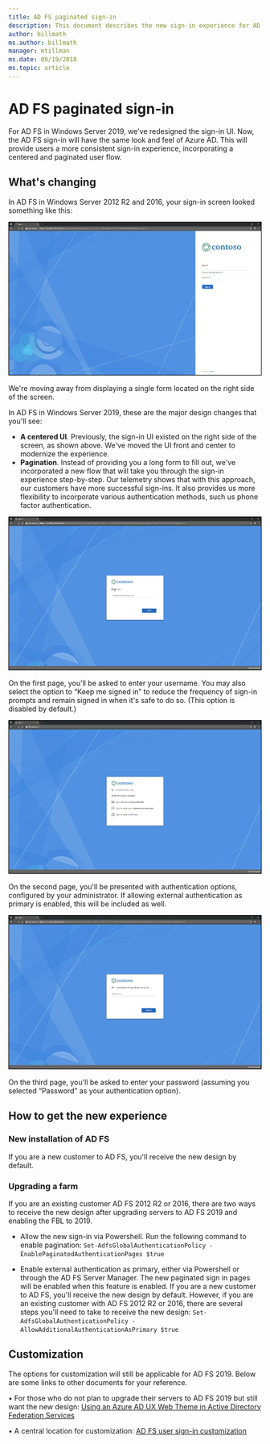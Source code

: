 ```yaml
---
title: AD FS paginated sign-in
description: This document describes the new sign-in experience for AD FS 2019.
author: billmath
ms.author: billmath
manager: mtillman
ms.date: 09/19/2018
ms.topic: article
---
```

# AD FS paginated sign-in


For AD FS in Windows Server 2019, we've redesigned the sign-in UI.  Now, the AD FS sign-in will have the same look and feel of Azure AD.  This will provide users a more consistent sign-in experience, incorporating a centered and paginated user flow.

## What's changing
In AD FS in Windows Server 2012 R2 and 2016, your sign-in screen looked something like this:

![Screenshot of the old Sign in screen.](media/AD-FS-paginated-sign-in/signin1.png)

We're moving away from displaying a single form located on the right side of the screen.

In AD FS in Windows Server 2019, these are the major design changes that you'll see:


- **A centered UI**. Previously, the sign-in UI existed on the right side of the screen, as shown above. We've moved the UI front and center to modernize the experience.
- **Pagination**. Instead of providing you a long form to fill out, we've incorporated a new flow that will take you through the sign-in experience step-by-step. Our telemetry shows that with this approach, our customers have more successful sign-ins. It also provides us more flexibility to incorporate various authentication methods, such us phone factor authentication.

![Screenshot of the new Sign in screen.](media/AD-FS-paginated-sign-in/signin2.png)

On the first page, you'll be asked to enter your username. You may also select the option to “Keep me signed in” to reduce the frequency of sign-in prompts and remain signed in when it's safe to do so. (This option is disabled by default.)

![Screenshot of the first page of the new Sign in screen.](media/AD-FS-paginated-sign-in/signin3.png)

On the second page, you'll be presented with authentication options, configured by your administrator. If allowing external authentication as primary is enabled, this will be included as well.

![Screenshot of the second page of the new Sign in screen.](media/AD-FS-paginated-sign-in/signin4.png)

On the third page, you'll be asked to enter your password (assuming you selected “Password” as your authentication option).

## How to get the new experience

### New installation of AD FS
If you are a new customer to AD FS, you'll receive the new design by default.

### Upgrading a farm
If you are an existing customer AD FS 2012 R2 or 2016, there are two ways to receive the new design after upgrading servers to AD FS 2019 and enabling the FBL to 2019.

- Allow the new sign-in via Powershell. Run the following command to enable pagination:
 ``Set-AdfsGlobalAuthenticationPolicy -EnablePaginatedAuthenticationPages $true``

 - Enable external authentication as primary, either via Powershell or through the AD FS Server Manager. The new paginated sign in pages will be enabled when this feature is enabled.
If you are a new customer to AD FS, you'll receive the new design by default. However, if you are an existing customer with AD FS 2012 R2 or 2016, there are several steps you'll need to take to receive the new design:
``Set-AdfsGlobalAuthenticationPolicy -AllowAdditionalAuthenticationAsPrimary $true``

## Customization
The options for customization will still be applicable for AD FS 2019.
Below are some links to other documents for your reference.

•	For those who do not plan to upgrade their servers to AD FS 2019 but still want the new design: [Using an Azure AD UX Web Theme in Active Directory Federation Services](azure-ux-web-theme-in-ad-fs.md)

•	A central location for customization: [AD FS user sign-in customization](ad-fs-user-sign-in-customization.md)
